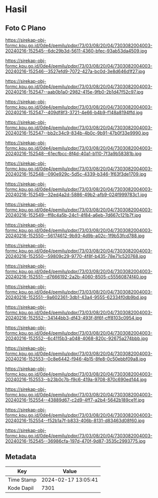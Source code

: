 # Hasil

## Foto C Plano

https://sirekap-obj-formc.kpu.go.id/0de4/pemilu/pdpr/73/03/08/20/04/7303082004003-20240216-152545--6dc29b3d-5611-4360-bfec-93ab53da4509.jpg

https://sirekap-obj-formc.kpu.go.id/0de4/pemilu/pdpr/73/03/08/20/04/7303082004003-20240216-152546--3527efd9-7072-427a-bc0d-3e8d646d1f27.jpg

https://sirekap-obj-formc.kpu.go.id/0de4/pemilu/pdpr/73/03/08/20/04/7303082004003-20240216-152547--aab0b1a0-2982-415e-9fb0-2b1d47f52c97.jpg

https://sirekap-obj-formc.kpu.go.id/0de4/pemilu/pdpr/73/03/08/20/04/7303082004003-20240216-152547--409df8f3-3721-4e66-b4b9-f148a8194ffd.jpg

https://sirekap-obj-formc.kpu.go.id/0de4/pemilu/pdpr/73/03/08/20/04/7303082004003-20240216-152547--bb2c34c9-834b-4b0c-9b91-47b0f33e9990.jpg

https://sirekap-obj-formc.kpu.go.id/0de4/pemilu/pdpr/73/03/08/20/04/7303082004003-20240216-152548--61ecfbcc-8f4d-40a1-b110-7f3a9b58381b.jpg

https://sirekap-obj-formc.kpu.go.id/0de4/pemilu/pdpr/73/03/08/20/04/7303082004003-20240216-152548--090e929c-5d5c-4339-b346-1f63f3de1709.jpg

https://sirekap-obj-formc.kpu.go.id/0de4/pemilu/pdpr/73/03/08/20/04/7303082004003-20240216-152549--32ed4a2d-5886-49b2-afb9-024f999783c1.jpg

https://sirekap-obj-formc.kpu.go.id/0de4/pemilu/pdpr/73/03/08/20/04/7303082004003-20240216-152549--ff8c4a5b-24c1-4f84-a6eb-7d667c121b7f.jpg

https://sirekap-obj-formc.kpu.go.id/0de4/pemilu/pdpr/73/03/08/20/04/7303082004003-20240216-152550--56174612-9b93-4d9b-a02c-1f9b53fcd788.jpg

https://sirekap-obj-formc.kpu.go.id/0de4/pemilu/pdpr/73/03/08/20/04/7303082004003-20240216-152550--59809c29-9770-4f8f-b435-78e71c520768.jpg

https://sirekap-obj-formc.kpu.go.id/0de4/pemilu/pdpr/73/03/08/20/04/7303082004003-20240216-152551--d7666192-2a2b-4060-8505-c55560874f40.jpg

https://sirekap-obj-formc.kpu.go.id/0de4/pemilu/pdpr/73/03/08/20/04/7303082004003-20240216-152551--9a602361-3db1-43a4-9555-62334f0db9bd.jpg

https://sirekap-obj-formc.kpu.go.id/0de4/pemilu/pdpr/73/03/08/20/04/7303082004003-20240216-152552--34144bb3-df43-493f-8f6f-cff8103c0954.jpg

https://sirekap-obj-formc.kpu.go.id/0de4/pemilu/pdpr/73/03/08/20/04/7303082004003-20240216-152552--6c4115b3-a048-4068-820c-92675a274bbb.jpg

https://sirekap-obj-formc.kpu.go.id/0de4/pemilu/pdpr/73/03/08/20/04/7303082004003-20240216-152553--0c8e6442-f946-4b15-8fe8-0c50ebbf09a8.jpg

https://sirekap-obj-formc.kpu.go.id/0de4/pemilu/pdpr/73/03/08/20/04/7303082004003-20240216-152553--b23b0c7b-f9c6-419a-9708-870c690ed144.jpg

https://sirekap-obj-formc.kpu.go.id/0de4/pemilu/pdpr/73/03/08/20/04/7303082004003-20240216-152554--43889d67-c2d9-4ff7-a2b4-5642b189ce1f.jpg

https://sirekap-obj-formc.kpu.go.id/0de4/pemilu/pdpr/73/03/08/20/04/7303082004003-20240216-152554--f52b1a7f-b833-406b-8131-d83463d08f60.jpg

https://sirekap-obj-formc.kpu.go.id/0de4/pemilu/pdpr/73/03/08/20/04/7303082004003-20240216-152545--36986cfa-197d-470f-9d87-3535c2993775.jpg


## Metadata

| Key        | Value               |
| ---------- | ------------------- |
| Time Stamp | 2024-02-17 13:05:41 |
| Kode Dapil | 7301                |



